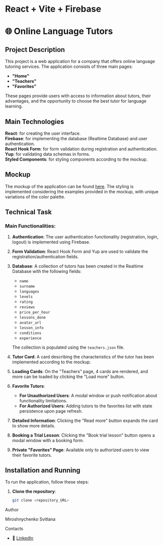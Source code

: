 
# React + Vite + Firebase

# 🌐 Online Language Tutors

## Project Description
This project is a web application for a company that offers online language tutoring services. The application consists of three main pages:
- **"Home"**
- **"Teachers"**
- **"Favorites"**

These pages provide users with access to information about tutors, their advantages, and the opportunity to choose the best tutor for language learning.

## Main Technologies

**React**: for creating the user interface.  
**Firebase**: for implementing the database (Realtime Database) and user authentication.  
**React Hook Form**: for form validation during registration and authentication.  
**Yup**: for validating data schemas in forms.  
**Styled Components**: for styling components according to the mockup.
## Mockup
The mockup of the application can be found [here](link_to_mockup). The styling is implemented considering the examples provided in the mockup, with unique variations of the color palette.

## Technical Task
### Main Functionalities:
1. **Authentication**: The user authentication functionality (registration, login, logout) is implemented using Firebase.
2. **Form Validation**: React Hook Form and Yup are used to validate the registration/authentication fields.
3. **Database**: A collection of tutors has been created in the Realtime Database with the following fields:
   - `name`
   - `surname`
   - `languages`
   - `levels`
   - `rating`
   - `reviews`
   - `price_per_hour`
   - `lessons_done`
   - `avatar_url`
   - `lesson_info`
   - `conditions`
   - `experience`
   
   The collection is populated using the `teachers.json` file.

4. **Tutor Card**: A card describing the characteristics of the tutor has been implemented according to the mockup.
5. **Loading Cards**: On the "Teachers" page, 4 cards are rendered, and more can be loaded by clicking the "Load more" button.
6. **Favorite Tutors**:
   - **For Unauthorized Users**: A modal window or push notification about functionality limitations.
   - **For Authorized Users**: Adding tutors to the favorites list with state persistence upon page refresh.
7. **Detailed Information**: Clicking the "Read more" button expands the card to show more details.
8. **Booking a Trial Lesson**: Clicking the "Book trial lesson" button opens a modal window with a booking form.
9. **Private "Favorites" Page**: Available only to authorized users to view their favorite tutors.

## Installation and Running
To run the application, follow these steps:

1. **Clone the repository**:
   ```bash
   git clone <repository_URL>

  Author

Miroshnychenko Svitlana

Contacts

- 💼 [LinkedIn](https://www.linkedin.com/in/svitlana-miroshnychenko-12659a2b6/)  